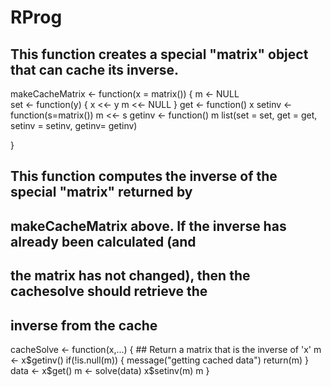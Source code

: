 # RProg
## This function creates a special "matrix" object that can cache its inverse.

makeCacheMatrix <- function(x = matrix()) {
      m <- NULL   
      set <- function(y) {
            x <<- y
            m <<- NULL
      }
      get <- function() x
      setinv <- function(s=matrix()) m <<- s
      getinv <- function() m
      list(set = set, get = get,
           setinv = setinv,
           getinv= getinv)

}


## This function computes the inverse of the special "matrix" returned by 
## makeCacheMatrix above. If the inverse has already been calculated (and 
## the matrix has not changed), then the cachesolve should retrieve the 
## inverse from the cache

cacheSolve <- function(x,...) {
        ## Return a matrix that is the inverse of 'x'
      m <- x$getinv()
      if(!is.null(m)) {
            message("getting cached data")
            return(m)
      }
      data <- x$get()
      m <- solve(data)
      x$setinv(m)
      m
}

